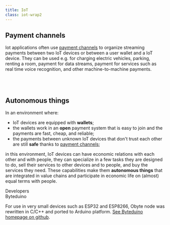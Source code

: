 ```yaml
---
title: IoT
class: iot-wrap2
---
```


## Payment channels
<p class="med-width">
    Iot applications often use <a href="/platform/payment-channels">payment channels</a> to organize streaming payments between two IoT devices or between a user wallet and a IoT device. They can be used e.g. for charging electric vehicles, parking, renting a room, payment for data streams, payment for services such as real time voice recognition, and other machine-to-machine payments.
</p>
<br><br>

## Autonomous things
In an environment where:
* IoT devices are equipped with **wallets**;
* the wallets work in an **open** payment system that is easy to join and the payments are fast, cheap, and reliable;
* the payments between unknown IoT devices that don't trust each other are still **safe** thanks to [payment channels](/platform/payment-channels);

in this environment, IoT devices can have economic relations with each other and with people, they can specialize in a few tasks they are designed to do, sell their services to other devices and to people, and buy the services they need. These capabilities make them **autonomous things** that are integrated in value chains and participate in economic life on (almost) equal terms with people.

<div class="dev-blog">
    <div class="dev-img-block">
        <img src="/user/themes/obyte/assets/iot/svg1.svg" alt="">
    </div>
    <div class="info-block">
        <div class="cat">Developers</div>
        <div class="title">Byteduino</div>
        <p>
            For use in very small devices such as ESP32 and ESP8266, Obyte node was rewritten in C/C++ and ported to 
            Arduino platform. <a target="_blank" href="https://github.com/Papabyte/Byteduino">See Byteduino homepage on github</a>. 
        </p>
    </div>
</div>

